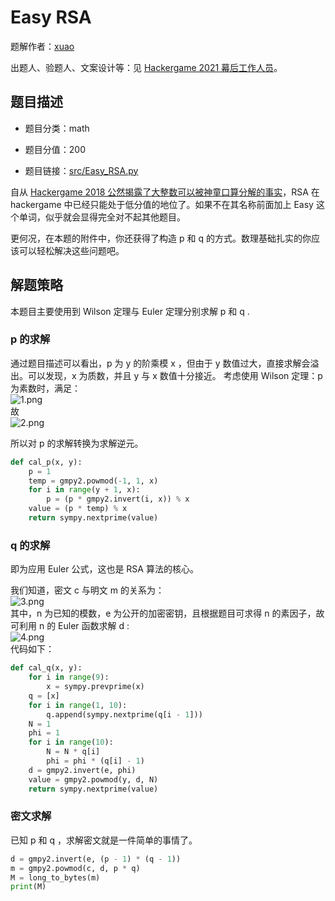 # Easy RSA

题解作者：[xuao](https://github.com/xuao1)

出题人、验题人、文案设计等：见 [Hackergame 2021 幕后工作人员](../../credits.pdf)。

## 题目描述

- 题目分类：math

- 题目分值：200

- 题目链接：[src/Easy_RSA.py](src/Easy_RSA.py)

自从 [Hackergame 2018 公然揭露了大整数可以被神童口算分解的事实](https://github.com/ustclug/hackergame2018-writeups/tree/master/official/RSA_of_Z#%E8%A7%A3%E6%B3%95-1)，RSA 在 hackergame 中已经只能处于低分值的地位了。如果不在其名称前面加上 Easy 这个单词，似乎就会显得完全对不起其他题目。

更何况，在本题的附件中，你还获得了构造 p 和 q 的方式。数理基础扎实的你应该可以轻松解决这些问题吧。

## 解题策略
本题目主要使用到 Wilson 定理与 Euler 定理分别求解 p 和 q .
### p 的求解
通过题目描述可以看出，p 为 y 的阶乘模 x ，但由于 y 数值过大，直接求解会溢出。可以发现，x 为质数，并且 y 与 x 数值十分接近。
考虑使用 Wilson 定理：p 为素数时，满足：  
![1.png](images/1.png)    
故  
![2.png](images/2.png)  

所以对 p 的求解转换为求解逆元。

```python
def cal_p(x, y):
    p = 1
    temp = gmpy2.powmod(-1, 1, x)
    for i in range(y + 1, x):
        p = (p * gmpy2.invert(i, x)) % x
    value = (p * temp) % x
    return sympy.nextprime(value)
```

###  q 的求解

即为应用 Euler 公式，这也是 RSA 算法的核心。

我们知道，密文 c 与明文 m 的关系为：  
![3.png](images/3.png)  
其中，n 为已知的模数，e 为公开的加密密钥，且根据题目可求得 n 的素因子，故可利用 n 的 Euler 函数求解 d :  
![4.png](images/4.png)  
代码如下：

```python
def cal_q(x, y):
    for i in range(9):
        x = sympy.prevprime(x)
    q = [x]
    for i in range(1, 10):
        q.append(sympy.nextprime(q[i - 1]))
    N = 1
    phi = 1
    for i in range(10):
        N = N * q[i]
        phi = phi * (q[i] - 1)
    d = gmpy2.invert(e, phi)
    value = gmpy2.powmod(y, d, N)
    return sympy.nextprime(value)
```

### 密文求解

已知 p 和 q ，求解密文就是一件简单的事情了。

```python
d = gmpy2.invert(e, (p - 1) * (q - 1))
m = gmpy2.powmod(c, d, p * q)
M = long_to_bytes(m)
print(M)
```
